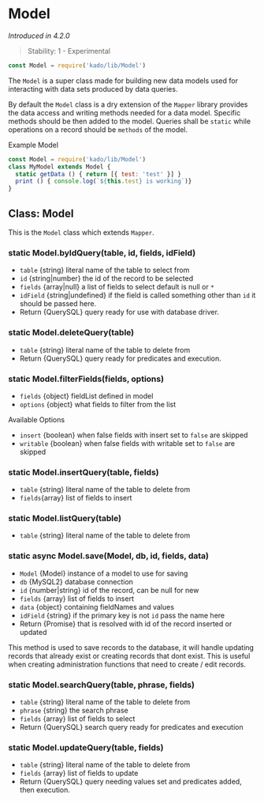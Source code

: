 # Model
*Introduced in 4.2.0*
> Stability: 1 - Experimental
```js
const Model = require('kado/lib/Model')
```
The `Model` is a super class made for building new data models used for
interacting with data sets produced by data queries.

By default the `Model` class is a dry extension of the `Mapper` library provides
the data access and writing methods needed for a data model. Specific methods
should be then added to the model. Queries shall be `static` while operations on
a record should be `methods` of the model.

Example Model
```js
const Model = require('kado/lib/Model')
class MyModel extends Model {
  static getData () { return [{ test: 'test' }] }
  print () { console.log(`${this.test} is working`)}
}
```

## Class: Model
This is the `Model` class which extends `Mapper`.

### static Model.byIdQuery(table, id, fields, idField)
* `table` {string} literal name of the table to select from
* `id` {string|number} the id of the record to be selected
* `fields` {array|null} a list of fields to select default is null or `*`
* `idField` {string|undefined} if the field is called something other than `id`
it should be passed here.
* Return {QuerySQL} query ready for use with database driver.

### static Model.deleteQuery(table)
* `table` {string} literal name of the table to delete from
* Return {QuerySQL} query ready for predicates and execution.

### static Model.filterFields(fields, options)
* `fields` {object} fieldList defined in model
* `options` {object} what fields to filter from the list

Available Options
* `insert` {boolean} when false fields with insert set to `false` are skipped
* `writable` {boolean} when false fields with writable set to `false` are skipped

### static Model.insertQuery(table, fields)
* `table` {string} literal name of the table to delete from
* `fields`{array} list of fields to insert

### static Model.listQuery(table)
* `table` {string} literal name of the table to delete from

### static async Model.save(Model, db, id, fields, data)
* `Model` {Model} instance of a model to use for saving
* `db` {MySQL2} database connection
* `id` {number|string} id of the record, can be null for new
* `fields` {array} list of fields to insert
* `data` {object} containing fieldNames and values
* `idField` {string} if the primary key is not `id` pass the name here
* Return {Promise} that is resolved with id of the record inserted or updated

This method is used to save records to the database, it will handle updating
records that already exist or creating records that dont exist. This is useful
when creating administration functions that need to create / edit records.

### static Model.searchQuery(table, phrase, fields)
* `table` {string} literal name of the table to delete from
* `phrase` {string} the search phrase
* `fields` {array} list of fields to select
* Return {QuerySQL} search query ready for predicates and execution

### static Model.updateQuery(table, fields)
* `table` {string} literal name of the table to delete from
* `fields` {array} list of fields to update
* Return {QuerySQL} query needing values set and predicates added, then
execution.
